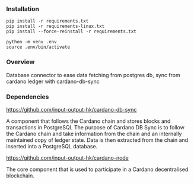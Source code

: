 ### Installation

```
pip install -r requirements.txt
pip install -r requirements-linux.txt
pip install --force-reinstall -r requirements.txt

python -m venv .env
source .env/bin/activate
```

### Overview

Database connector to ease data fetching from postgres db, sync from cardano ledger with cardano-db-sync


### Dependencies 
https://github.com/input-output-hk/cardano-db-sync

A component that follows the Cardano chain and stores blocks and transactions in PostgreSQL
The purpose of Cardano DB Sync is to follow the Cardano chain and take information from the chain and an 
internally maintained copy of ledger state. 
Data is then extracted from the chain and inserted into a PostgreSQL database.

https://github.com/input-output-hk/cardano-node

The core component that is used to participate in a Cardano decentralised blockchain.


